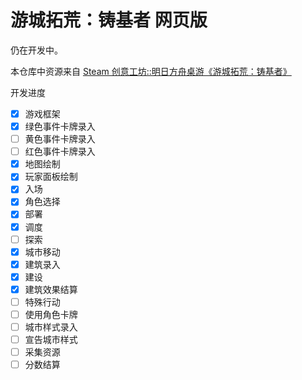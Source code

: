 # 游城拓荒：铸基者 网页版

仍在开发中。

本仓库中资源来自 [Steam 创意工坊::明日方舟桌游《游城拓荒：铸基者》](https://steamcommunity.com/sharedfiles/filedetails/?id=3064722448)

开发进度

- [x] 游戏框架
- [x] 绿色事件卡牌录入
- [ ] 黄色事件卡牌录入
- [ ] 红色事件卡牌录入
- [x] 地图绘制
- [x] 玩家面板绘制
- [x] 入场
- [x] 角色选择
- [x] 部署
- [x] 调度
- [ ] 探索
- [x] 城市移动
- [x] 建筑录入
- [x] 建设
- [x] 建筑效果结算
- [ ] 特殊行动
- [ ] 使用角色卡牌
- [ ] 城市样式录入
- [ ] 宣告城市样式
- [ ] 采集资源
- [ ] 分数结算
